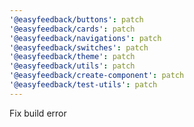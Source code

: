 ```yaml
---
'@easyfeedback/buttons': patch
'@easyfeedback/cards': patch
'@easyfeedback/navigations': patch
'@easyfeedback/switches': patch
'@easyfeedback/theme': patch
'@easyfeedback/utils': patch
'@easyfeedback/create-component': patch
'@easyfeedback/test-utils': patch
---
```


Fix build error
